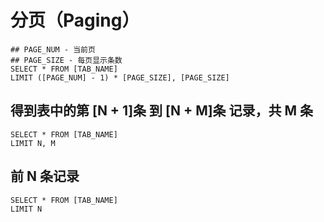 分页（Paging）
=============

	## PAGE_NUM - 当前页
	## PAGE_SIZE - 每页显示条数
	SELECT * FROM [TAB_NAME] 
	LIMIT ([PAGE_NUM] - 1) * [PAGE_SIZE], [PAGE_SIZE]

得到表中的第 [N + 1]条 到 [N + M]条 记录，共 M 条
--------------------------------------

	SELECT * FROM [TAB_NAME] 
	LIMIT N, M

前 N 条记录
----------

	SELECT * FROM [TAB_NAME] 
	LIMIT N